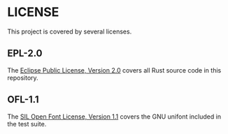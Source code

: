 # LICENSE

This project is covered by several licenses.

## EPL-2.0

The [Eclipse Public License, Version 2.0](./LICENSE-EPL-2.0) covers all Rust source code
in this repository.

## OFL-1.1

The [SIL Open Font License, Version 1.1](./LICENSE-OFL-1.1) covers the GNU unifont
included in the test suite.
